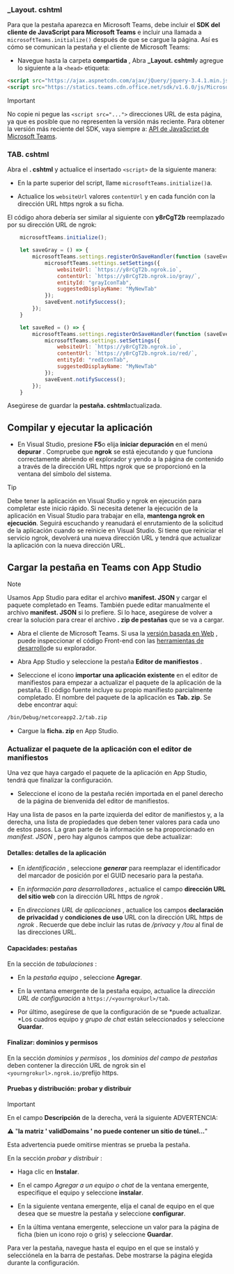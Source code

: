 ### <a name="_layoutcshtml"></a>_Layout. cshtml

Para que la pestaña aparezca en Microsoft Teams, debe incluir el **SDK del cliente de JavaScript para Microsoft Teams** e incluir una llamada a `microsoftTeams.initialize()` después de que se cargue la página. Así es cómo se comunican la pestaña y el cliente de Microsoft Teams:

- Navegue hasta la carpeta **compartida** , Abra **_Layout. cshtml**y agregue lo siguiente a la `<head>` etiqueta:

```html
<script src="https://ajax.aspnetcdn.com/ajax/jQuery/jquery-3.4.1.min.js"></script>
<script src="https://statics.teams.cdn.office.net/sdk/v1.6.0/js/MicrosoftTeams.min.js"></script>
```

>[!IMPORTANT]
>No copie ni pegue las `<script src="...">` direcciones URL de esta página, ya que es posible que no representen la versión más reciente. Para obtener la versión más reciente del SDK, vaya siempre a: [API de JavaScript de Microsoft Teams](https://www.npmjs.com/package/@microsoft/teams-js.com).

### <a name="tabcshtml"></a>TAB. cshtml

Abra el **. cshtml** y actualice el insertado `<script>` de la siguiente manera:

- En la parte superior del script, llame `microsoftTeams.initialize()`a.

- Actualice los `websiteUrl` valores `contentUrl` y en cada función con la dirección URL https ngrok a su ficha.

El código ahora debería ser similar al siguiente con **y8rCgT2b** reemplazado por su dirección URL de ngrok:

```javascript
    microsoftTeams.initialize();

    let saveGray = () => {
        microsoftTeams.settings.registerOnSaveHandler(function (saveEvent) {
            microsoftTeams.settings.setSettings({
                websiteUrl: `https://y8rCgT2b.ngrok.io`,
                contentUrl: `https://y8rCgT2b.ngrok.io/gray/`,
                entityId: "grayIconTab",
                suggestedDisplayName: "MyNewTab"
            });
            saveEvent.notifySuccess();
        });
    }

    let saveRed = () => {
        microsoftTeams.settings.registerOnSaveHandler(function (saveEvent) {
            microsoftTeams.settings.setSettings({
                websiteUrl: `https://y8rCgT2b.ngrok.io`,
                contentUrl: `https://y8rCgT2b.ngrok.io/red/`,
                entityId: "redIconTab",
                suggestedDisplayName: "MyNewTab"
            });
            saveEvent.notifySuccess();
        });
    }
```

Asegúrese de guardar la **pestaña. cshtml**actualizada.

## <a name="build-and-run-your-application"></a>Compilar y ejecutar la aplicación

- En Visual Studio, presione **F5**o elija **iniciar depuración** en el menú **depurar** . Compruebe que **ngrok** se está ejecutando y que funciona correctamente abriendo el explorador y yendo a la página de contenido a través de la dirección URL https ngrok que se proporcionó en la ventana del símbolo del sistema.

>[!TIP]
>Debe tener la aplicación en Visual Studio y ngrok en ejecución para completar este inicio rápido. Si necesita detener la ejecución de la aplicación en Visual Studio para trabajar en ella, **mantenga ngrok en ejecución**. Seguirá escuchando y reanudará el enrutamiento de la solicitud de la aplicación cuando se reinicie en Visual Studio. Si tiene que reiniciar el servicio ngrok, devolverá una nueva dirección URL y tendrá que actualizar la aplicación con la nueva dirección URL.

## <a name="upload-your-tab-to-teams-with-app-studio"></a>Cargar la pestaña en Teams con App Studio

>[!Note]
> Usamos App Studio para editar el archivo **manifest. JSON** y cargar el paquete completado en Teams. También puede editar manualmente el archivo **manifest. JSON** si lo prefiere. Si lo hace, asegúrese de volver a crear la solución para crear el archivo **. zip de pestañas** que se va a cargar.

- Abra el cliente de Microsoft Teams. Si usa la [versión basada en Web](https://teams.microsoft.com) , puede inspeccionar el código Front-end con las [herramientas de desarrollo](~/tabs/how-to/developer-tools.md)de su explorador.

- Abra App Studio y seleccione la pestaña **Editor de manifiestos** .

- Seleccione el icono **importar una aplicación existente** en el editor de manifiestos para empezar a actualizar el paquete de la aplicación de la pestaña. El código fuente incluye su propio manifiesto parcialmente completado. El nombre del paquete de la aplicación es **Tab. zip**. Se debe encontrar aquí:

```bash
/bin/Debug/netcoreapp2.2/tab.zip
```

- Cargue la **ficha. zip** en App Studio.

### <a name="update-your-app-package-with-manifest-editor"></a>Actualizar el paquete de la aplicación con el editor de manifiestos

Una vez que haya cargado el paquete de la aplicación en App Studio, tendrá que finalizar la configuración.

- Seleccione el icono de la pestaña recién importada en el panel derecho de la página de bienvenida del editor de manifiestos.

Hay una lista de pasos en la parte izquierda del editor de manifiestos y, a la derecha, una lista de propiedades que deben tener valores para cada uno de estos pasos. La gran parte de la información se ha proporcionado en *manifest. JSON* , pero hay algunos campos que debe actualizar:

#### <a name="details-app-details"></a>Detalles: detalles de la aplicación

- En *identificación* , seleccione ***generar*** para reemplazar el identificador del marcador de posición por el GUID necesario para la pestaña.

- En *información para desarrolladores* , actualice el campo **dirección URL del sitio web** con la dirección URL https de *ngrok* .

- En *direcciones URL de aplicaciones* , actualice los campos **declaración de privacidad** y **condiciones de uso** URL con la dirección URL https de *ngrok* . Recuerde que debe incluir las rutas de */privacy* y */tou* al final de las direcciones URL.

#### <a name="capabilities-tabs"></a>Capacidades: pestañas

En la sección de *tabulaciones* :

- En la *pestaña equipo* , seleccione **Agregar**.

- En la ventana emergente de la pestaña equipo, actualice la *dirección URL de configuración* a `https://<yourngrokurl>/tab`.

- Por último, asegúrese de que la configuración de se *puede actualizar. *Los cuadros equipo y *grupo de chat* están seleccionados y seleccione **Guardar**.

#### <a name="finish-domains-and-permissions"></a>Finalizar: dominios y permisos

En la sección *dominios y permisos* , los *dominios del campo de pestañas* deben contener la dirección URL de ngrok sin el `<yourngrokurl>.ngrok.io/`prefijo https.

#### <a name="test-and-distribute-test-and-distribute"></a>Pruebas y distribución: probar y distribuir

>[!IMPORTANT]
>En el campo **Descripción** de la derecha, verá la siguiente ADVERTENCIA:
>
>&#9888; "**la matriz ' validDomains ' no puede contener un sitio de túnel...**"
>
>Esta advertencia puede omitirse mientras se prueba la pestaña.

En la sección *probar y distribuir* :

- Haga clic en **Instalar**.

- En el campo *Agregar a un equipo o chat* de la ventana emergente, especifique el equipo y seleccione **instalar**.

- En la siguiente ventana emergente, elija el canal de equipo en el que desea que se muestre la pestaña y seleccione **configurar**.

- En la última ventana emergente, seleccione un valor para la página de ficha (bien un icono rojo o gris) y seleccione **Guardar**.

Para ver la pestaña, navegue hasta el equipo en el que se instaló y selecciónela en la barra de pestañas. Debe mostrarse la página elegida durante la configuración.
